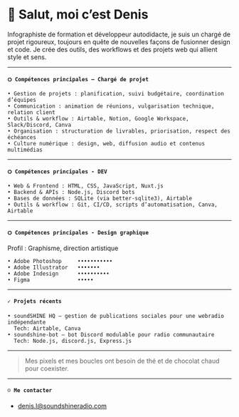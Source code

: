 # 👋 Salut, moi c’est Denis

Infographiste de formation et développeur autodidacte, je suis un chargé de projet rigoureux, toujours en quête de nouvelles façons de fusionner design et code.
Je crée des outils, des workflows et des projets web qui allient style et sens.

---

#### `⛭ Compétences principales – Chargé de projet`
```
• Gestion de projets : planification, suivi budgétaire, coordination d’équipes  
• Communication : animation de réunions, vulgarisation technique, relation client  
• Outils & workflow : Airtable, Notion, Google Workspace, Slack/Discord, Canva  
• Organisation : structuration de livrables, priorisation, respect des échéances  
• Culture numérique : design, web, diffusion audio et contenus multimédias  
```
---

#### `⛭ Compétences principales - DEV`
```
• Web & Frontend : HTML, CSS, JavaScript, Nuxt.js  
• Backend & APIs : Node.js, Discord bots  
• Bases de données : SQLite (via better-sqlite3), Airtable  
• Outils & workflow : Git, CI/CD, scripts d’automatisation, Canva, Airtable  
``` 
---

#### `⛭ Compétences principales - Design graphique`
Profil : Graphisme, direction artistique
```
• Adobe Photoshop     •••••••••••
• Adobe Illustrator   •••••••
• Adobe Indesign      ••••••••••
• Figma               •••••
```  
---

#### `✓ Projets récents`
```
• soundSHINE HQ — gestion de publications sociales pour une webradio indépendante 
  Tech: Airtable, Canva  
• soundshine-bot — bot Discord modulable pour radio communautaire  
  Tech: Node.js, discord.js, Express.js 
```
---

> Mes pixels et mes boucles ont besoin de thé et de chocolat chaud pour coexister.

---

#### `☺︎ Me contacter`

- [denis.l@soundshineradio.com](mailto:denis.l@soundshineradio.com)
